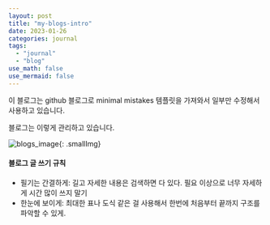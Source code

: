 ```yaml
---
layout: post
title: "my-blogs-intro"
date: 2023-01-26
categories: journal
tags:
  - "journal"
  - "blog"
use_math: false
use_mermaid: false
---
```


이 블로그는 github 블로그로 minimal mistakes 템플릿을 가져와서 일부만 수정해서 사용하고 있습니다.

블로그는 이렇게 관리하고 있습니다.

![blogs_image](https://blogger.googleusercontent.com/img/a/AVvXsEg15yO8Bnpu8p5WUf-mmRvmLDU9GHb_zN99FTIKTt1vOmCLZQSQIti9_a1FSfKJOnevwchXQGK2-UoV1eoTU4_aqLjn8MVsLL-FXD3tQX4gZoR0GRN5YZNrUbI8vXAICdZxm8-Ishp4yVL8jq0sGf4XZxaGSaJolf4vSavHf_J7iPoY0hUvWF6MWJPIyw=w1684-h1069-p-k-no-nu){: .smallImg}

#### 블로그 글 쓰기 규칙

- 필기는 간결하게: 길고 자세한 내용은 검색하면 다 있다. 필요 이상으로 너무 자세하게 시간 많이 쓰지 말기
- 한눈에 보이게: 최대한 표나 도식 같은 걸 사용해서 한번에 처음부터 끝까지 구조를 파악할 수 있게.

